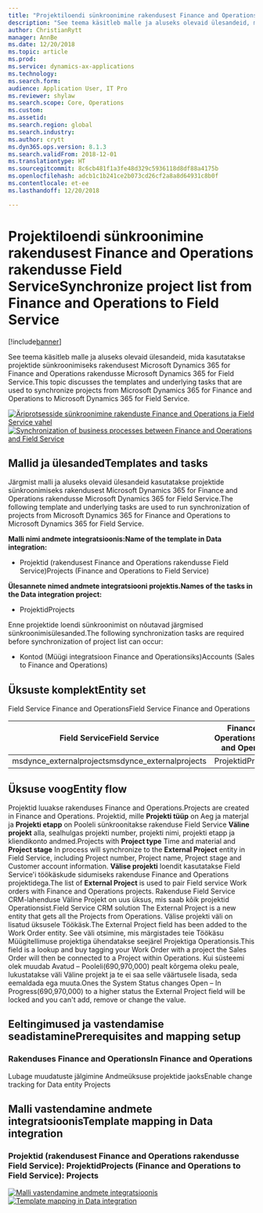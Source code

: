 ```yaml
---
title: "Projektiloendi sünkroonimine rakendusest Finance and Operations rakendusse Field Service"
description: "See teema käsitleb malle ja aluseks olevaid ülesandeid, mida kasutatakse projektide sünkroonimiseks rakendusest Microsoft Dynamics 365 for Finance and Operations rakendusse Microsoft Dynamics 365 for Field Service."
author: ChristianRytt
manager: AnnBe
ms.date: 12/20/2018
ms.topic: article
ms.prod: 
ms.service: dynamics-ax-applications
ms.technology: 
ms.search.form: 
audience: Application User, IT Pro
ms.reviewer: shylaw
ms.search.scope: Core, Operations
ms.custom: 
ms.assetid: 
ms.search.region: global
ms.search.industry: 
ms.author: crytt
ms.dyn365.ops.version: 8.1.3
ms.search.validFrom: 2018-12-01
ms.translationtype: HT
ms.sourcegitcommit: 8c6cb481f1a3fe48d329c5936118d8df88a4175b
ms.openlocfilehash: adcb1c1b241ce2b073cd26cf2a8a8d64931c8b0f
ms.contentlocale: et-ee
ms.lasthandoff: 12/20/2018

---
```


# <a name="synchronize-project-list-from-finance-and-operations-to-field-service"></a><span data-ttu-id="68aab-103">Projektiloendi sünkroonimine rakendusest Finance and Operations rakendusse Field Service</span><span class="sxs-lookup"><span data-stu-id="68aab-103">Synchronize project list from Finance and Operations to Field Service</span></span>

[!include[banner](../includes/banner.md)]

<span data-ttu-id="68aab-104">See teema käsitleb malle ja aluseks olevaid ülesandeid, mida kasutatakse projektide sünkroonimiseks rakendusest Microsoft Dynamics 365 for Finance and Operations rakendusse Microsoft Dynamics 365 for Field Service.</span><span class="sxs-lookup"><span data-stu-id="68aab-104">This topic discusses the templates and underlying tasks that are used to synchronize projects from Microsoft Dynamics 365 for Finance and Operations to Microsoft Dynamics 365 for Field Service.</span></span>

<span data-ttu-id="68aab-105">[![Äriprotsesside sünkroonimine rakenduste Finance and Operations ja Field Service vahel](./media/FSProjectOW.png)](./media/FSProjectOW.png)</span><span class="sxs-lookup"><span data-stu-id="68aab-105">[![Synchronization of business processes between Finance and Operations and Field Service](./media/FSProjectOW.png)](./media/FSProjectOW.png)</span></span>

## <a name="templates-and-tasks"></a><span data-ttu-id="68aab-106">Mallid ja ülesanded</span><span class="sxs-lookup"><span data-stu-id="68aab-106">Templates and tasks</span></span>
<span data-ttu-id="68aab-107">Järgmist malli ja aluseks olevaid ülesandeid kasutatakse projektide sünkroonimiseks rakendusest Microsoft Dynamics 365 for Finance and Operations rakendusse Microsoft Dynamics 365 for Field Service.</span><span class="sxs-lookup"><span data-stu-id="68aab-107">The following template and underlying tasks are used to run synchronization of projects from Microsoft Dynamics 365 for Finance and Operations to Microsoft Dynamics 365 for Field Service.</span></span>

<span data-ttu-id="68aab-108">**Malli nimi andmete integratsioonis:**</span><span class="sxs-lookup"><span data-stu-id="68aab-108">**Name of the template in Data integration:**</span></span>
- <span data-ttu-id="68aab-109">Projektid (rakendusest Finance and Operations rakendusse Field Service)</span><span class="sxs-lookup"><span data-stu-id="68aab-109">Projects (Finance and Operations to Field Service)</span></span>

<span data-ttu-id="68aab-110">**Ülesannete nimed andmete integratsiooni projektis.**</span><span class="sxs-lookup"><span data-stu-id="68aab-110">**Names of the tasks in the Data integration project:**</span></span>
- <span data-ttu-id="68aab-111">Projektid</span><span class="sxs-lookup"><span data-stu-id="68aab-111">Projects</span></span>

<span data-ttu-id="68aab-112">Enne projektide loendi sünkroonimist on nõutavad järgmised sünkroonimisülesanded.</span><span class="sxs-lookup"><span data-stu-id="68aab-112">The following synchronization tasks are required before synchronization of project list can occur:</span></span>
- <span data-ttu-id="68aab-113">Kontod (Müügi integratsioon Finance and Operationsiks)</span><span class="sxs-lookup"><span data-stu-id="68aab-113">Accounts (Sales to Finance and Operations)</span></span> 

## <a name="entity-set"></a><span data-ttu-id="68aab-114">Üksuste komplekt</span><span class="sxs-lookup"><span data-stu-id="68aab-114">Entity set</span></span>
<span data-ttu-id="68aab-115">Field Service   Finance and Operations</span><span class="sxs-lookup"><span data-stu-id="68aab-115">Field Service   Finance and Operations</span></span>

| <span data-ttu-id="68aab-116">Field Service</span><span class="sxs-lookup"><span data-stu-id="68aab-116">Field Service</span></span>           | <span data-ttu-id="68aab-117">Finance and Operations</span><span class="sxs-lookup"><span data-stu-id="68aab-117">Finance and Operations</span></span>  |
|-------------------------|-------------------------|
|<span data-ttu-id="68aab-118">msdynce_externalprojects</span><span class="sxs-lookup"><span data-stu-id="68aab-118">msdynce_externalprojects</span></span> | <span data-ttu-id="68aab-119">Projektid</span><span class="sxs-lookup"><span data-stu-id="68aab-119">Projects</span></span>                |

## <a name="entity-flow"></a><span data-ttu-id="68aab-120">Üksuse voog</span><span class="sxs-lookup"><span data-stu-id="68aab-120">Entity flow</span></span>
<span data-ttu-id="68aab-121">Projektid luuakse rakenduses Finance and Operations.</span><span class="sxs-lookup"><span data-stu-id="68aab-121">Projects are created in Finance and Operations.</span></span> <span data-ttu-id="68aab-122">Projektid, mille **Projekti tüüp** on Aeg ja materjal ja **Projekti etapp** on Pooleli sünkroonitakse rakenduse Field Service **Väline projekt** alla, sealhulgas projekti number, projekti nimi, projekti etapp ja kliendikonto andmed.</span><span class="sxs-lookup"><span data-stu-id="68aab-122">Projects with **Project type** Time and material and **Project stage** In process will synchronize to the **External Project** entity in Field Service, including Project number, Project name, Project stage and Customer account information.</span></span> <span data-ttu-id="68aab-123">**Välise projekti** loendit kasutatakse Field Service'i töökäskude sidumiseks rakenduse Finance and Operations projektidega.</span><span class="sxs-lookup"><span data-stu-id="68aab-123">The list of **External Project** is used to pair Field service Work orders with Finance and Operations projects.</span></span>
<span data-ttu-id="68aab-124">Rakenduse Field Service CRM-lahenduse Väline Projekt on uus üksus, mis saab kõik projektid Operationsist.</span><span class="sxs-lookup"><span data-stu-id="68aab-124">Field Service CRM solution The External Project is a new entity that gets all the Projects from Operations.</span></span>
<span data-ttu-id="68aab-125">Välise projekti väli on lisatud üksusele Töökäsk.</span><span class="sxs-lookup"><span data-stu-id="68aab-125">The External Project field has been added to the Work Order entity.</span></span> <span data-ttu-id="68aab-126">See väli otsimine, mis märgistades teie Töökäsu Müügitellimuse projektiga ühendatakse seejärel Projektiga Operationsis.</span><span class="sxs-lookup"><span data-stu-id="68aab-126">This field is a lookup and buy tagging your Work Order with a project the Sales Order will then be connected to a Project within Operations.</span></span> <span data-ttu-id="68aab-127">Kui süsteemi olek muudab Avatud – Pooleli(690,970,000) pealt kõrgema oleku peale, lukustatakse väli Väline projekt ja te ei saa selle väärtusele lisada, seda eemaldada ega muuta.</span><span class="sxs-lookup"><span data-stu-id="68aab-127">Ones the System Status changes Open – In Progress(690,970,000) to a higher status the External Project field will be locked and you can't add, remove or change the value.</span></span>

## <a name="prerequisites-and-mapping-setup"></a><span data-ttu-id="68aab-128">Eeltingimused ja vastendamise seadistamine</span><span class="sxs-lookup"><span data-stu-id="68aab-128">Prerequisites and mapping setup</span></span>
### <a name="in-finance-and-operations"></a><span data-ttu-id="68aab-129">Rakenduses Finance and Operations</span><span class="sxs-lookup"><span data-stu-id="68aab-129">In Finance and Operations</span></span>
<span data-ttu-id="68aab-130">Lubage muudatuste jälgimine Andmeüksuse projektide jaoks</span><span class="sxs-lookup"><span data-stu-id="68aab-130">Enable change tracking for Data entity Projects</span></span>

## <a name="template-mapping-in-data-integration"></a><span data-ttu-id="68aab-131">Malli vastendamine andmete integratsioonis</span><span class="sxs-lookup"><span data-stu-id="68aab-131">Template mapping in Data integration</span></span>


### <a name="projects-finance-and-operations-to-field-service-projects"></a><span data-ttu-id="68aab-132">Projektid (rakendusest Finance and Operations rakendusse Field Service): Projektid</span><span class="sxs-lookup"><span data-stu-id="68aab-132">Projects (Finance and Operations to Field Service): Projects</span></span>

<span data-ttu-id="68aab-133">[![Malli vastendamine andmete integratsioonis](./media/FSProject1.png)](./media/FSProject1.png)</span><span class="sxs-lookup"><span data-stu-id="68aab-133">[![Template mapping in Data integration](./media/FSProject1.png)](./media/FSProject1.png)</span></span>

